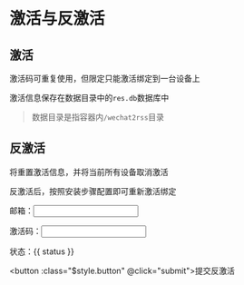 # 激活与反激活

## 激活

激活码可重复使用，但限定只能激活绑定到一台设备上

激活信息保存在数据目录中的`res.db`数据库中

> 数据目录是指容器内`/wechat2rss`目录

## 反激活

将重置激活信息，并将当前所有设备取消激活

反激活后，按照安装步骤配置即可重新激活绑定

<script module>
export default {
  data() {
    return {
      email: "",
      code: "",
      status: "",
    };
  },
  methods: {
    submit() {
      if (!(this.email && this.code)) {
        this.status = "输入邮箱和激活码";
        return;
      }

      fetch("/auth/clear", {
        method: "POST",
        header: {
          "content-type": "application/json;charset=utf-8",
        },
        body: JSON.stringify({
          email: this.email,
          code: this.code,
        }),
      })
        .then((res) => res.json())
        .then((res) => {
          console.info("code send", res);
          if (res.ok) {
            this.status = res.data;
          } else {
            console.error(res.err);
            this.status = res.err;
          }
        })
        .catch((e) => {
          console.error(e);
          this.status = e.message;
        });
    },
  },
};

</script>

<style module>
.input {
  border: 1px solid;
  border-radius: 4px;
}
.button {
  font-weight: bold;
}
</style>

邮箱：<input :class="$style.input" v-model="email">

激活码：<input :class="$style.input" v-model="code">

状态：{{ status }}

<button :class="$style.button" @click="submit">提交反激活</button>